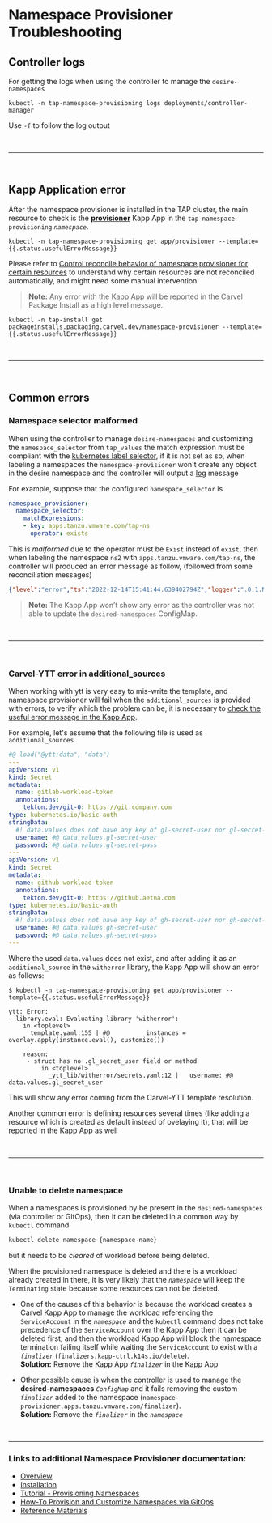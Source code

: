 # Namespace Provisioner Troubleshooting

## <a id="controller-logs"></a>Controller logs

For getting the logs when using the controller to manage the `desire-namespaces`

```terminal
kubectl -n tap-namespace-provisioning logs deployments/controller-manager
```

Use `-f` to follow the log output

</br>

---

</br>

## <a id="carvel-kapp-application-error"></a>Kapp Application error

After the namespace provisioner is installed in the TAP cluster, the main resource to check is the 
**[provisioner](about.hbs.md#nsp-component-carvel-app)** Kapp App in the `tap-namespace-provisioning` 
*`namespace`*.

```terminal
kubectl -n tap-namespace-provisioning get app/provisioner --template={{.status.usefulErrorMessage}}
```

Please refer to [Control reconcile behavior of namespace provisioner for certain resources](how-tos.hbs.md#control-reconcile-behavior) 
to understand why certain resources are not reconciled automatically, and might need some manual intervention.

>**Note:** Any error with the Kapp App will be reported in the Carvel Package Install as a 
high level message.

```terminal
kubectl -n tap-install get packageinstalls.packaging.carvel.dev/namespace-provisioner --template={{.status.usefulErrorMessage}}
```

</br>

---

</br>

## <a id="common-errors"></a>Common errors

### <a id="namespace-selector-malformed"></a>Namespace selector malformed

When using the controller to manage `desire-namespaces` and customizing the `namespace_selector` 
from `tap_values` the match expression must be compliant with the 
[kubernetes label selector](https://kubernetes.io/docs/concepts/overview/working-with-objects/labels/#label-selectors), 
if it is not set as so, when labeling a namespaces the `namespace-provisioner` won't create any 
object in the desire namespace and the controller will output a [log](#controller-logs) message

For example, suppose that the configured `namespace_selector` is

```yaml
namespace_provisioner:
  namespace_selector:
    matchExpressions:
    - key: apps.tanzu.vmware.com/tap-ns
      operator: exists
```

This is *malformed* due to the operator must be `Exist` instead of `exist`, then when labeling the 
namespace `ns2` with `apps.tanzu.vmware.com/tap-ns`, the controller will produced an error message 
as follow, (followed from some reconciliation messages)

```json
{"level":"error","ts":"2022-12-14T15:41:44.639402794Z","logger":".0.1.NamespaceSelectorReconciler","msg":"unable to sync","controller":"namespace","controllerGroup":"","controllerKind":"Namespace","Namespace":{"name":"ns2"},"namespace":"","name":"ns2","reconcileID":"26395d34-418b-446d-9b5e-a4a73cc657ed","resourceType":"/v1, Kind=Namespace","error":"\"exists\" is not a valid pod selector operator","stacktrace":"..."}
```

>**Note:** The Kapp App won’t show any error as the controller was not able to update the 
`desired-namespaces` ConfigMap.

</br>

---

</br>

### <a id="carvel-ytt-error-additional-sources"></a>Carvel-YTT error in additional_sources

When working with ytt is very easy to mis-write the template, and namespace provisioner will fail 
when the `additional_sources` is provided with errors, to verify which the problem can be, it is 
necessary to [check the useful error message in the Kapp App](#carvel-kapp-application-error).

For example, let's assume that the following file is used as `additional_sources`

```yaml
#@ load("@ytt:data", "data")
---
apiVersion: v1
kind: Secret
metadata:
  name: gitlab-workload-token
  annotations:
    tekton.dev/git-0: https://git.company.com
type: kubernetes.io/basic-auth
stringData:
  #! data.values does not have any key of gl-secret-user nor gl-secret-pass
  username: #@ data.values.gl-secret-user
  password: #@ data.values.gl-secret-pass
---
apiVersion: v1
kind: Secret
metadata:
  name: github-workload-token
  annotations:
    tekton.dev/git-0: https://github.aetna.com
type: kubernetes.io/basic-auth
stringData:
  #! data.values does not have any key of gh-secret-user nor gh-secret-pass
  username: #@ data.values.gh-secret-user
  password: #@ data.values.gh-secret-pass
---
```

Where the used `data.values` does not exist, and after adding it as an `additional_source` in the 
`witherror` library, the Kapp App will show an error as follows:

```terminal
$ kubectl -n tap-namespace-provisioning get app/provisioner --template={{.status.usefulErrorMessage}}

ytt: Error:
- library.eval: Evaluating library 'witherror':
    in <toplevel>
      template.yaml:155 | #@          instances = overlay.apply(instance.eval(), customize())

    reason:
     - struct has no .gl_secret_user field or method
         in <toplevel>
           _ytt_lib/witherror/secrets.yaml:12 |   username: #@ data.values.gl_secret_user
```

This will show any error coming from the Carvel-YTT template resolution.

Another common error is defining resources several times (like adding a resource which is created 
as default instead of ovelaying it), that will be reported in the Kapp App as well

</br>

---

</br>

### <a id="unable-to-delete-namespace"></a>Unable to delete namespace

When a namespaces is provisioned by be present in the `desired-namespaces` (via controller or GitOps), 
then it can be deleted in a common way by `kubectl` command

```bash
kubectl delete namespace {namespace-name}
```

but it needs to be *cleared* of workload before being deleted.

When the provisioned namespace is deleted and there is a workload already created in there, it is 
very likely that the *`namespace`* will keep the `Terminating` state because some resources can not 
be deleted.

- One of the causes of this behavior is because the workload creates a Carvel Kapp App to manage 
  the workload referencing the `ServiceAccount` in the *`namespace`* and the `kubectl` command does 
  not take precedence of the `ServiceAccount` over the Kapp App then it can be deleted first, and 
  then the workload Kapp App will block the namespace termination failing itself while waiting the 
  `ServiceAccount` to exist with a *`finalizer`* (`finalizers.kapp-ctrl.k14s.io/delete`).</br>
  **Solution:** Remove the Kapp App *`finalizer`* in the Kapp App

- Other possible cause is when the controller is used to manage the **desired-namespaces** 
  *`ConfigMap`* and it fails removing the custom *`finalizer`* added to the namespace 
  (`namespace-provisioner.apps.tanzu.vmware.com/finalizer`).</br>
  **Solution:** Remove the *`finalizer`* in the *`namespace`*

</br>

---

### Links to additional Namespace Provisioner documentation:

- [Overview](about.hbs.md)
- [Installation](install.hbs.md)
- [Tutorial - Provisioning Namespaces](tutorials.hbs.md) 
- [How-To Provision and Customize Namespaces via GitOps](how-tos.hbs.md)
- [Reference Materials](reference.hbs.md)
